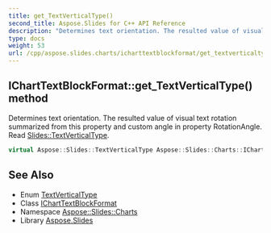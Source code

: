 ```yaml
---
title: get_TextVerticalType()
second_title: Aspose.Slides for C++ API Reference
description: "Determines text orientation. The resulted value of visual text rotation summarized from this property and custom angle in property RotationAngle. Read Slides::TextVerticalType."
type: docs
weight: 53
url: /cpp/aspose.slides.charts/icharttextblockformat/get_textverticaltype/
---
```

## IChartTextBlockFormat::get_TextVerticalType() method


Determines text orientation. The resulted value of visual text rotation summarized from this property and custom angle in property RotationAngle. Read [Slides::TextVerticalType](../../../aspose.slides/textverticaltype/).

```cpp
virtual Aspose::Slides::TextVerticalType Aspose::Slides::Charts::IChartTextBlockFormat::get_TextVerticalType()=0
```

## See Also

* Enum [TextVerticalType](../../aspose.slides/textverticaltype/)
* Class [IChartTextBlockFormat](./)
* Namespace [Aspose::Slides::Charts](../)
* Library [Aspose.Slides](../../)